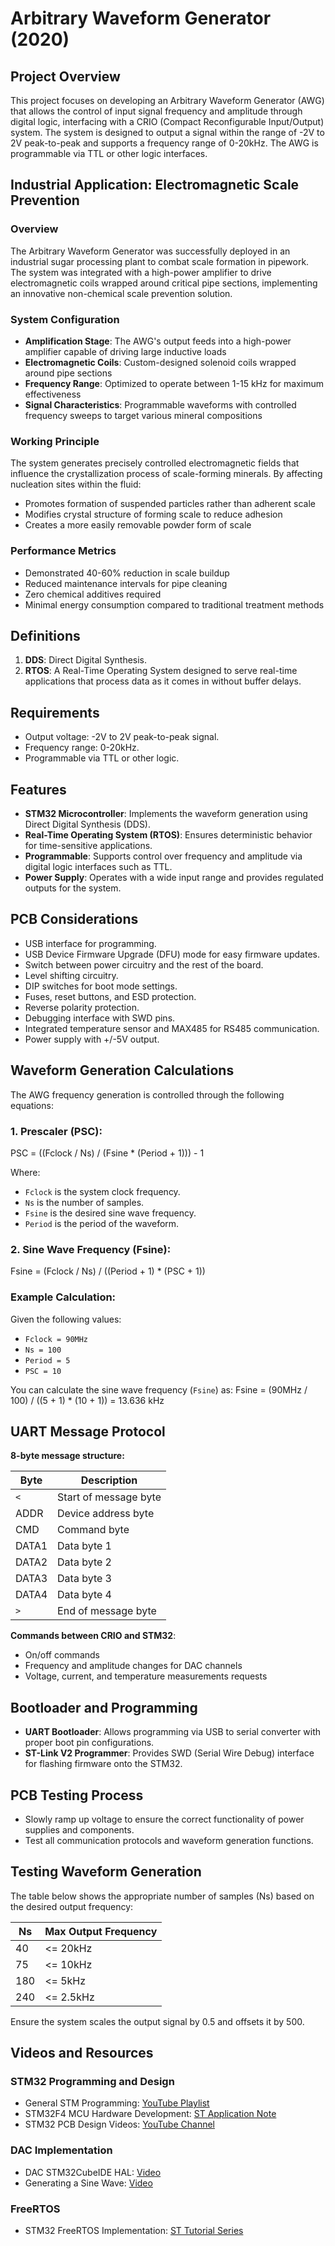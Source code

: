 # Arbitrary Waveform Generator (2020)

## Project Overview

This project focuses on developing an Arbitrary Waveform Generator (AWG) that allows the control of input signal frequency and amplitude through digital logic, interfacing with a CRIO (Compact Reconfigurable Input/Output) system. The system is designed to output a signal within the range of -2V to 2V peak-to-peak and supports a frequency range of 0-20kHz. The AWG is programmable via TTL or other logic interfaces.

## Industrial Application: Electromagnetic Scale Prevention

### Overview
The Arbitrary Waveform Generator was successfully deployed in an industrial sugar processing plant to combat scale formation in pipework. The system was integrated with a high-power amplifier to drive electromagnetic coils wrapped around critical pipe sections, implementing an innovative non-chemical scale prevention solution.

### System Configuration
- **Amplification Stage**: The AWG's output feeds into a high-power amplifier capable of driving large inductive loads
- **Electromagnetic Coils**: Custom-designed solenoid coils wrapped around pipe sections
- **Frequency Range**: Optimized to operate between 1-15 kHz for maximum effectiveness
- **Signal Characteristics**: Programmable waveforms with controlled frequency sweeps to target various mineral compositions

### Working Principle
The system generates precisely controlled electromagnetic fields that influence the crystallization process of scale-forming minerals. By affecting nucleation sites within the fluid:
- Promotes formation of suspended particles rather than adherent scale
- Modifies crystal structure of forming scale to reduce adhesion
- Creates a more easily removable powder form of scale

### Performance Metrics
- Demonstrated 40-60% reduction in scale buildup
- Reduced maintenance intervals for pipe cleaning
- Zero chemical additives required
- Minimal energy consumption compared to traditional treatment methods

## Definitions

1. **DDS**: Direct Digital Synthesis.
2. **RTOS**: A Real-Time Operating System designed to serve real-time applications that process data as it comes in without buffer delays.

## Requirements

- Output voltage: -2V to 2V peak-to-peak signal.
- Frequency range: 0-20kHz.
- Programmable via TTL or other logic.

## Features

- **STM32 Microcontroller**: Implements the waveform generation using Direct Digital Synthesis (DDS).
- **Real-Time Operating System (RTOS)**: Ensures deterministic behavior for time-sensitive applications.
- **Programmable**: Supports control over frequency and amplitude via digital logic interfaces such as TTL.
- **Power Supply**: Operates with a wide input range and provides regulated outputs for the system.

## PCB Considerations

- USB interface for programming.
- USB Device Firmware Upgrade (DFU) mode for easy firmware updates.
- Switch between power circuitry and the rest of the board.
- Level shifting circuitry.
- DIP switches for boot mode settings.
- Fuses, reset buttons, and ESD protection.
- Reverse polarity protection.
- Debugging interface with SWD pins.
- Integrated temperature sensor and MAX485 for RS485 communication.
- Power supply with +/-5V output.

## Waveform Generation Calculations

The AWG frequency generation is controlled through the following equations:

### 1. Prescaler (PSC):
PSC = ((Fclock / Ns) / (Fsine * (Period + 1))) - 1

Where:
- `Fclock` is the system clock frequency.
- `Ns` is the number of samples.
- `Fsine` is the desired sine wave frequency.
- `Period` is the period of the waveform.

### 2. Sine Wave Frequency (Fsine):
Fsine = (Fclock / Ns) / ((Period + 1) * (PSC + 1))

### Example Calculation:
Given the following values:
- `Fclock = 90MHz`
- `Ns = 100`
- `Period = 5`
- `PSC = 10`

You can calculate the sine wave frequency (`Fsine`) as:
Fsine = (90MHz / 100) / ((5 + 1) * (10 + 1)) = 13.636 kHz

## UART Message Protocol

**8-byte message structure:**

| Byte | Description              |
| ---- | ------------------------ |
| `<`  | Start of message byte     |
| ADDR | Device address byte       |
| CMD  | Command byte              |
| DATA1| Data byte 1               |
| DATA2| Data byte 2               |
| DATA3| Data byte 3               |
| DATA4| Data byte 4               |
| `>`  | End of message byte       |

**Commands between CRIO and STM32**:
- On/off commands
- Frequency and amplitude changes for DAC channels
- Voltage, current, and temperature measurements requests

## Bootloader and Programming

- **UART Bootloader**: Allows programming via USB to serial converter with proper boot pin configurations.
- **ST-Link V2 Programmer**: Provides SWD (Serial Wire Debug) interface for flashing firmware onto the STM32.

## PCB Testing Process

- Slowly ramp up voltage to ensure the correct functionality of power supplies and components.
- Test all communication protocols and waveform generation functions.

## Testing Waveform Generation

The table below shows the appropriate number of samples (Ns) based on the desired output frequency:

| Ns   | Max Output Frequency |
| ---- | -------------------- |
| 40   | <= 20kHz             |
| 75   | <= 10kHz             |
| 180  | <= 5kHz              |
| 240  | <= 2.5kHz            |

Ensure the system scales the output signal by 0.5 and offsets it by 500.

## Videos and Resources

### STM32 Programming and Design

- General STM Programming: [YouTube Playlist](https://www.youtube.com/playlist?list=PLmY3zqJJdVeNIZ8z_yw7Db9ej3FVG0iLy)
- STM32F4 MCU Hardware Development: [ST Application Note](https://www.st.com/resource/en/application_note/dm00115714-getting-started-with-stm32f4xxxx-mcu-hardware-development-stmicroelectronics.pdf)
- STM32 PCB Design Videos: [YouTube Channel](https://www.youtube.com/c/PhilS94/featured)
  
### DAC Implementation

- DAC STM32CubeIDE HAL: [Video](https://www.youtube.com/watch?v=xe7KIdRFRoI&ab_channel=Weblearning)
- Generating a Sine Wave: [Video](https://www.youtube.com/watch?v=6Z1L6ox63j0&t=608s&ab_channel=ControllersTech)

### FreeRTOS

- STM32 FreeRTOS Implementation: [ST Tutorial Series](https://www.youtube.com/playlist?list=PLnMKNibPkDnFeFV4eBfDQ9e5IrGL_dx1Q)
